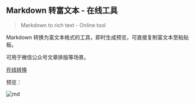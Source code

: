 ## Markdown 转富文本 - 在线工具

> Markdown to rich text - Online tool

Markdown 转换为富文本格式的工具，即时生成预览，可直接复制富文本至粘贴板。

可用于微信公众号文章排版等场景。

[在线转换](https://knightyun.github.io/markdown-to-richtext/)

预览：

![md](https://repository-images.githubusercontent.com/144536643/a77bb880-6c78-11ea-84b5-1da029442df5)
